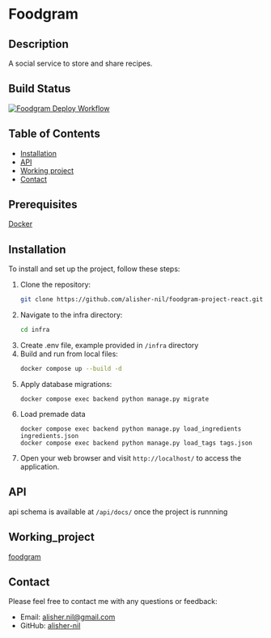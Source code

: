 # Foodgram
## Description
A social service to store and share recipes.
## Build Status
[![Foodgram Deploy Workflow](https://github.com/alisher-nil/foodgram-project-react/actions/workflows/main.yml/badge.svg)](https://github.com/alisher-nil/foodgram-project-react/actions/workflows/main.yml)
## Table of Contents
- [Installation](#installation)
- [API](#api)
- [Working project](#Working_project)
- [Contact](#contact)
## Prerequisites
[Docker](https://www.docker.com/)
## Installation
To install and set up the project, follow these steps:
1. Clone the repository:
    ```bash
    git clone https://github.com/alisher-nil/foodgram-project-react.git
    ```
2. Navigate to the infra directory:
    ```bash
    cd infra
    ```
3. Create .env file, example provided in `/infra` directory
4. Build and run from local files:
    ```bash
    docker compose up --build -d
    ```
5. Apply database migrations:
    ```
    docker compose exec backend python manage.py migrate
    ```
6. Load premade data
    ```
    docker compose exec backend python manage.py load_ingredients ingredients.json
    docker compose exec backend python manage.py load_tags tags.json
    ```
8. Open your web browser and visit `http://localhost/` to access the application.
## API
api schema is available at `/api/docs/` once the project is runnning
## Working_project
[foodgram](https://anfoodgram.ddns.net/recipes)
## Contact
Please feel free to contact me with any questions or feedback:
- Email: alisher.nil@gmail.com
- GitHub: [alisher-nil](https://github.com/alisher-nil/)
